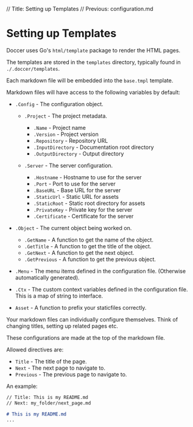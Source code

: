 // Title: Setting up Templates
// Previous: configuration.md

# Setting up Templates

Doccer uses Go's `html/template` package to render the HTML pages.

The templates are stored in the `templates` directory, typically found in `./.doccer/templates`.

Each markdown file will be embedded into the `base.tmpl` template.

Markdown files will have access to the following variables by default:

- `.Config` - The configuration object.

  - `.Project`           - The project metadata.

    - `.Name`            - Project name
    - `.Version`         - Project version
    - `.Repository`      - Repository URL
    - `.InputDirectory`  - Documentation root directory
    - `.OutputDirectory` - Output directory

  - `.Server`            - The server configuration.

    - `.Hostname`        - Hostname to use for the server
    - `.Port`            - Port to use for the server
    - `.BaseURL`         - Base URL for the server
    - `.StaticUrl`       - Static URL for assets
    - `.StaticRoot`      - Static root directory for assets
    - `.PrivateKey`      - Private key for the server
    - `.Certificate`     - Certificate for the server
    
- `.Object`           - The current object being worked on.
  - `.GetName`        - A function to get the name of the object.
  - `.GetTitle`       - A function to get the title of the object.
  - `.GetNext`        - A function to get the next object.
  - `.GetPrevious`    - A function to get the previous object.

- `.Menu`   - The menu items defined in the configuration file.
  (Otherwise automatically generated).

- `.Ctx`    - The custom context variables defined in the configuration file.
  This is a map of string to interface.

- `Asset`   - A function to prefix your staticfiles correctly.

Your markdown files can individually configure themselves. Think of changing titles, setting up related pages etc.

These configurations are made at the top of the markdown file.

Allowed directives are:
  - `Title`    - The title of the page.
  - `Next`     - The next page to navigate to.
  - `Previous` - The previous page to navigate to.

An example:
    
```markdown
// Title: This is my README.md
// Next: my_folder/next_page.md

# This is my README.md
...

```
